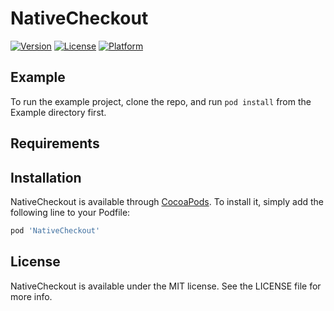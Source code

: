 # NativeCheckout

[![Version](https://img.shields.io/cocoapods/v/NativeCheckout.svg?style=flat)](https://cocoapods.org/pods/NativeCheckout)
[![License](https://img.shields.io/cocoapods/l/NativeCheckout.svg?style=flat)](https://cocoapods.org/pods/NativeCheckout)
[![Platform](https://img.shields.io/cocoapods/p/NativeCheckout.svg?style=flat)](https://cocoapods.org/pods/NativeCheckout)

## Example

To run the example project, clone the repo, and run `pod install` from the Example directory first.

## Requirements

## Installation

NativeCheckout is available through [CocoaPods](https://cocoapods.org). To install
it, simply add the following line to your Podfile:

```ruby
pod 'NativeCheckout'
```

## License

NativeCheckout is available under the MIT license. See the LICENSE file for more info.
